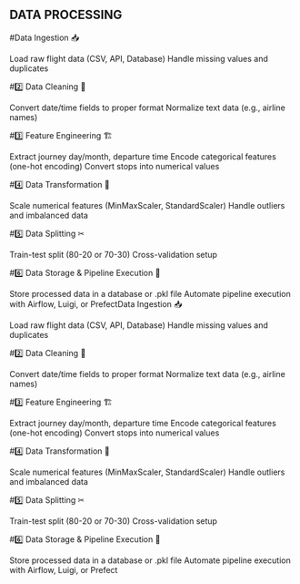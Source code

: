 ## DATA PROCESSING

#Data Ingestion 📥

Load raw flight data (CSV, API, Database)
Handle missing values and duplicates

#2️⃣ Data Cleaning 🧹

Convert date/time fields to proper format
Normalize text data (e.g., airline names)

#3️⃣ Feature Engineering 🏗

Extract journey day/month, departure time
Encode categorical features (one-hot encoding)
Convert stops into numerical values

#4️⃣ Data Transformation 🔄

Scale numerical features (MinMaxScaler, StandardScaler)
Handle outliers and imbalanced data

#5️⃣ Data Splitting ✂

Train-test split (80-20 or 70-30)
Cross-validation setup

#6️⃣ Data Storage & Pipeline Execution 🚀

Store processed data in a database or .pkl file
Automate pipeline execution with Airflow, Luigi, or PrefectData Ingestion 📥

Load raw flight data (CSV, API, Database)
Handle missing values and duplicates

#2️⃣ Data Cleaning 🧹

Convert date/time fields to proper format
Normalize text data (e.g., airline names)

#3️⃣ Feature Engineering 🏗

Extract journey day/month, departure time
Encode categorical features (one-hot encoding)
Convert stops into numerical values

#4️⃣ Data Transformation 🔄

Scale numerical features (MinMaxScaler, StandardScaler)
Handle outliers and imbalanced data

#5️⃣ Data Splitting ✂

Train-test split (80-20 or 70-30)
Cross-validation setup

#6️⃣ Data Storage & Pipeline Execution 🚀

Store processed data in a database or .pkl file
Automate pipeline execution with Airflow, Luigi, or Prefect
